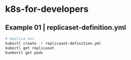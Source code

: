 # k8s-for-developers

## Example 01 | replicaset-definition.yml

```bash
# Replica Set
kubectl create -f replicaset-definition.yml
kubectl get replicaset
kuebectl get pods
```